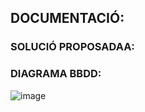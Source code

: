 ## DOCUMENTACIÓ:

### SOLUCIÓ PROPOSADAA:


### DIAGRAMA BBDD:

![image](https://github.com/user-attachments/assets/77d1f11f-9261-4b97-b5ad-731b23de3f9b)
